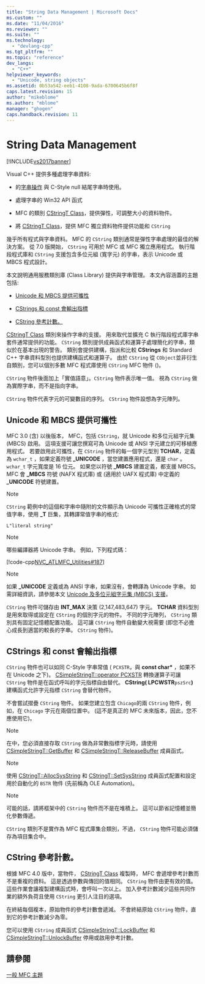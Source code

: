 ```yaml
---
title: "String Data Management | Microsoft Docs"
ms.custom: ""
ms.date: "11/04/2016"
ms.reviewer: ""
ms.suite: ""
ms.technology: 
  - "devlang-cpp"
ms.tgt_pltfrm: ""
ms.topic: "reference"
dev_langs: 
  - "C++"
helpviewer_keywords: 
  - "Unicode, string objects"
ms.assetid: 0b53a542-eeb1-4108-9ada-6700645b6f8f
caps.latest.revision: 15
author: "mikeblome"
ms.author: "mblome"
manager: "ghogen"
caps.handback.revision: 11
---
```

# String Data Management
[!INCLUDE[vs2017banner](../assembler/inline/includes/vs2017banner.md)]

Visual C\+\+ 提供多種處理字串資料:  
  
-   的[字串操作](../c-runtime-library/string-manipulation-crt.md) 與 C\-Style null 結尾字串時使用。  
  
-   處理字串的 Win32 API 函式  
  
-   MFC 的類別 [CStringT Class](../atl-mfc-shared/reference/cstringt-class.md)，提供彈性，可調整大小的資料物件。  
  
-   將 [CStringT Class](../atl-mfc-shared/reference/cstringt-class.md)，提供 MFC 獨立資料物件提供功能和 `CString`  
  
 幾乎所有程式與字串資料。  MFC 的 `CString` 類別通常是彈性字串處理的最佳的解決方案。  從 7.0 版開始， `CString` 可用於 MFC 或 MFC 獨立應用程式。  執行階段程式庫和 `CString` 支援包含多位元組 \(寬字元\) 的字串，表示 Unicode 或 MBCS 程式設計。  
  
 本文說明通用服務類別庫 \(Class Library\) 提供與字串管理。  本文內容涵蓋的主題包括:  
  
-   [Unicode 和 MBCS 提供可攜性](#_core_unicode_and_mbcs_provide_portability)  
  
-   [CStrings 和 const 會輸出指標](#_core_cstrings_and_const_char_pointers)  
  
-   [CString 參考計數。](#_core_cstring_reference_counting)  
  
 [CStringT Class](../atl-mfc-shared/reference/cstringt-class.md) 類別來操作字串的支援。  用來取代並擴充 C 執行階段程式庫字串套件通常提供的功能。  `CString` 類別提供成員函式和運算子處理簡化的字串，類似於在基本出現的警告。  類別會提供建構，指派和比較 **CStrings** 和 Standard C\+\+ 字串資料型別也提供建構函式和運算子。  由於 `CString` 從 `CObject`並非衍生自類別，您可以個別多數 MFC 程式庫使用 `CString` MFC 物件 \(\)。  
  
 `CString` 物件後面加上「實值語意」。`CString` 物件表示唯一值。  視為 `CString` 做為實際字串，而不是指向字串。  
  
 `CString` 物件代表字元的可變數目的序列。  `CString` 物件設想為字元陣列。  
  
##  <a name="_core_unicode_and_mbcs_provide_portability"></a> Unicode 和 MBCS 提供可攜性  
 MFC 3.0 \(含\) 以後版本， MFC，包括 `CString`，就 Unicode 和多位元組字元集 \(MBCS\) 啟用。  這項支援可讓您撰寫可為 Unicode 或 ANSI 字元建立的可移植應用程式。  若要啟用此可攜性，在 `CString` 物件的每一個字元型別 **TCHAR**，定義為 `wchar_t` ，如果定義符號 **\_UNICODE** ，當您建置應用程式，還是 `char` 。  `wchar_t` 字元寬度是 16 位元。  如果您以符號 **\_MBCS** 建置定義，都支援 MBCS。  MFC 會 **\_MBCS** 符號 \(NAFX 程式庫\) 或 \(適用於 UAFX 程式庫\) 中定義的 **\_UNICODE** 符號建置。  
  
> [!NOTE]
>  `CString` 範例中的這個和字串中隨附的文件顯示為 Unicode 可攜性正確格式的常值字串，使用 **\_T** 巨集，其轉譯常值字串的格式:  
  
 `L"literal string"`  
  
> [!NOTE]
>  哪些編譯器將 Unicode 字串。  例如，下列程式碼：  
  
 [!code-cpp[NVC_ATLMFC_Utilities#187](../atl-mfc-shared/codesnippet/CPP/string-data-management_1.cpp)]  
  
> [!NOTE]
>  如果 **\_UNICODE** 定義或為 ANSI 字串，如果沒有，會轉譯為 Unicode 字串。  如需詳細資訊，請參閱本文 [Unicode 及多位元組字元集 \(MBCS\) 支援](../atl-mfc-shared/unicode-and-multibyte-character-set-mbcs-support.md)。  
  
 `CString` 物件可儲存由 **INT\_MAX** 決策 \(2,147,483,647\) 字元。  **TCHAR** 資料型別是用來取得或設定在 `CString` 的個別字元的物件。  不同的字元陣列， `CString` 類別具有固定記憶體配置功能。  這可讓 `CString` 物件自動變大視需要 \(即您不必擔心成長到適當的較長的字串。 `CString` 物件\)。  
  
##  <a name="_core_cstrings_and_const_char_pointers"></a> CStrings 和 const 會輸出指標  
 `CString` 物件也可以如同 C\-Style 字串常值 \( `PCXSTR`，與 **const char\*** ，如果不在 Unicode 之下\)。  [CSimpleStringT::operator PCXSTR](../Topic/CSimpleStringT::operator%20PCXSTR.md) 轉換運算子可讓 `CString` 物件是在函式呼叫的字元指標自由替代。  **CString\( LPCWSTR**`pszSrc`**\)** 建構函式允許字元指標 `CString` 會替代物件。  
  
 不會嘗試摺疊 `CString` 物件。  如果您建立包含 `Chicago`的兩 `CString` 物件，例如，在 `Chicago` 字元在兩個位置中。  \(這不是真正的 MFC 未來版本，因此，您不應使用它\)。  
  
> [!NOTE]
>  在中，您必須直接存取 `CString` 做為非常數指標字元時，請使用 [CSimpleStringT::GetBuffer](../Topic/CSimpleStringT::GetBuffer.md) 和 [CSimpleStringT::ReleaseBuffer](../Topic/CSimpleStringT::ReleaseBuffer.md) 成員函式。  
  
> [!NOTE]
>  使用 [CStringT::AllocSysString](../Topic/CStringT::AllocSysString.md) 和 [CStringT::SetSysString](../Topic/CStringT::SetSysString.md) 成員函式配置和設定用於自動化的 `BSTR` 物件 \(先前稱為 OLE Automation\)。  
  
> [!NOTE]
>  可能的話，請將框架中的 `CString` 物件而不是在堆積上。  這可以節省記憶體並簡化參數傳遞。  
  
 `CString` 類別不是實作為 MFC 程式庫集合類別，不過， `CString` 物件可能必須儲存為項目集合中。  
  
##  <a name="_core_cstring_reference_counting"></a> CString 參考計數。  
 根據 MFC 4.0 版中，當物件， [CStringT Class](../atl-mfc-shared/reference/cstringt-class.md) 複製時， MFC 會遞增參考計數而不是重複的資料。  這是透過參數與傳回的值相同。 `CString` 物件由更有效的值。  這些作業會讓複製建構函式時，會呼叫一次以上。  加入參考計數減少這些共同作業的額外負荷且使用 `CString` 更引人注目的選項。  
  
 在終結每個複本，原始物件的參考計數會遞減。  不會終結原始 `CString` 物件，直到它的參考計數減少為零。  
  
 您可以使用 `CString` 成員函式 [CSimpleStringT::LockBuffer](../Topic/CSimpleStringT::LockBuffer.md) 和 [CSimpleStringT::UnlockBuffer](../Topic/CSimpleStringT::UnlockBuffer.md) 停用或啟用參考計數。  
  
## 請參閱  
 [一般 MFC 主題](../mfc/general-mfc-topics.md)